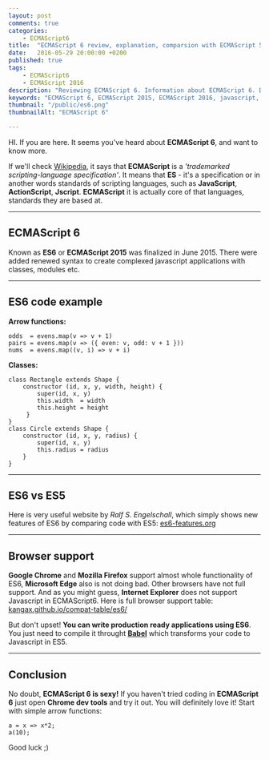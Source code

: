 ```yaml
---
layout: post
comments: true
categories:
    - ECMAScript6
title:  "ECMAScript 6 review, explanation, comparsion with ECMAScript 5"
date:   2016-05-29 20:00:00 +0200
published: true
tags: 
    - ECMAScript6
    - ECMAScript 2016
description: "Reviewing ECMAScript 6. Information about ECMAScript 6. Differences between ECMAScript 5 and ECMAScript 6. ES6 code examples. Showing browser support for ECMAScript 2015."
keywords: "ECMAScript 6, ECMAScript 2015, ECMAScript 2016, javascript, es6 vs es5"
thumbnail: "/public/es6.png"
thumbnailAlt: "ECMAScript 6"

---
```



HI. If you are here. It seems you've heard about **ECMAScript 6**, and want to know more.

If we'll check [Wikipedia](https://en.wikipedia.org/wiki/ECMAScript), it says that **ECMAScript** is a _'trademarked scripting-language specification'_.
It means that **ES** - it's a specification or in another words standards of scripting languages, such as **JavaScript**, **ActionScript**, **Jscript**. 
**ECMAScript** it is actually core of that languages, standards they are based at.<!--more-->

___

## ECMAScript 6

Known as **ES6** or **ECMAScript 2015** was finalized in June 2015. There were added renewed syntax to create complexed javascript applications with classes, modules etc.

___

## ES6 code example


**Arrow functions:**

    odds  = evens.map(v => v + 1)
    pairs = evens.map(v => ({ even: v, odd: v + 1 }))
    nums  = evens.map((v, i) => v + i)



**Classes:**

    class Rectangle extends Shape {
        constructor (id, x, y, width, height) {
            super(id, x, y)
            this.width  = width
            this.height = height
         }
    }
    class Circle extends Shape {
        constructor (id, x, y, radius) {
            super(id, x, y)
            this.radius = radius
        }
    }

___

## ES6 vs ES5

Here is very useful website by _Ralf S. Engelschall_, which simply shows new features of ES6 by comparing code with ES5:
[es6-features.org](http://es6-features.org)

___

## Browser support

**Google Chrome** and **Mozilla Firefox** support almost whole functionality of ES6, **Microsoft Edge** also is not doing bad. 
Other browsers have not full support. And as you might guess, **Internet Explorer** does not support Javascript in ECMAScript6.
Here is full browser support table: [kangax.github.io/compat-table/es6/](https://kangax.github.io/compat-table/es6/)

But don't upset! **You can write production ready applications using ES6**. You just need to compile it throught **[Babel](https://babeljs.io/)**
which transforms your code to Javascript in ES5.

___

## Conclusion

No doubt, **ECMAScript 6 is sexy!**
If you haven't tried coding in **ECMAScript 6** just open **Chrome dev tools** and try it out. You will definitely love it!
Start with simple arrow functions:
    
    a = x => x*2;
    a(10);
    
Good luck ;)